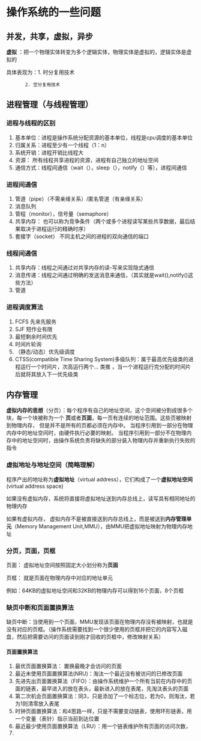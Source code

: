 # 操作系统的一些问题

## 并发，共享，虚拟，异步
**虚拟** ：把一个物理实体转变为多个逻辑实体，物理实体是虚拟的，逻辑实体是虚拟的
         
具体表现为：1. 时分复用技术
           
           2. 空分复用技术

## 进程管理（与线程管理）
### 进程与线程的区别
1. 基本单位：进程是操作系统分配资源的基本单位，线程是cpu调度的基本单位
2. 归属关系：进程至少有一个线程（1：n）
3. 系统开销：进程开销比线程大
4. 资源：    所有线程共享进程的资源，进程有自己独立的地址空间
5. 通信方式：线程间通信（wait（），sleep（），notify（）等），进程间通信

### 进程间通信
1. 管道（pipe）（不需亲缘关系）/匿名管道（有亲缘关系）
2. 消息队列
3. 管程（monitor），信号量（semaphore）
4. 共享内存： 也可以称为竞争条件（两个或多个进程读写某些共享数据，最后结果取决于进程运行的精确时序）
5. 套接字（socket） 不同主机之间的进程的双向通信的端口

### 线程间通信
1. 共享内存：线程之间通过对共享内存的读-写来实现隐式通信
2. 消息传递：线程之间通过明确的发送消息来通信，（其实就是wait(),notify()这些方法）
3. 管道

### 进程调度算法
1. FCFS 先来先服务
2. SJF 短作业有限
3. 最短剩余时间优先
4. 时间片轮询
5. （静态/动态）优先级调度
6. CTSS(compatible Time Sharing System)多级队列：属于最高优先级类的进程运行一个时间片，次高运行两个... 类推 ，当一个进程运行完分配的时间片后就将其放入下一优先级类

## 内存管理

**虚拟内存的思想**（分页）：每个程序有自己的地址空间，这个空间被分割成很多个块，每一个块被称为一个 **页**或者**页面**，每一页有连续的地址范围。这些页被映射到物理内存，
但是并不是所有的页都必须在内存中。
当程序引用到一部分在物理内存中的地址空间时，由硬件执行必要的映射。
当程序引用到一部分不在物理内存中的地址空间时，由操作系统负责将缺失的部分装入物理内存并重新执行失败的指令

### 虚拟地址与地址空间（简略理解）
程序产出的地址称为**虚拟地址**（virtual address），它们构成了一个**虚拟地址空间**(virtual address space)

如果没有虚拟内存，系统将直接将虚拟地址送到内存总线上，读写具有相同地址的物理内存

如果有虚拟内存，  虚拟内存不是被直接送到内存总线上，而是被送到**内存管理单元**（Memory Management Unit,MMU），由MMU把虚拟地址映射为物理内存地址

### 分页，页面，页框
页面： 虚拟地址空间按照固定大小划分称为**页面**

页框： 就是页面在物理内存中对应的地址单元

例如：64KB的虚拟地址空间和32KB的物理内存可以得到16个页面，8个页框

### 缺页中断和页面置换算法
缺页中断：当使用到一个页面，MMU发现该页面在物理内存没有被映射，也就是没有对应的页框。（操作系统需要找到一个很少使用的页框并把它的内容写入磁盘，然后把需要访问的页面读到刚才回收的页框中，修改映射关系）

#### 页面置换算法
1. 最优页面置换算法： 置换最晚才会访问的页面
2. 最近未使用页面置换算法(NRU)：淘汰一个最近没有被访问的已修改页面
3. 先进先出页面置换算法（FIFO）：由操作系统维护一个所有当前在内存中的页面的链表，最早进入的放在表头，最新进入的放在表尾，先淘汰表头的页面
4. 第二次机会页面置换算法：同3，只是添加了一个标志位，若为0，则淘汰，若为1则清零放入表尾
5. 时钟页面置换算法：和4思路一样，只是不需要变动链表，使用环形链表，用一个变量（表针）指示当前到达位置
6. 最近最少使用页面置换算法（LRU）：用一个链表维护所有页面的访问次数，
7. 
